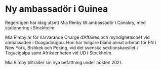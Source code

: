 # Ny ambassadör i Guinea

Regeringen har idag utsett Mia Rimby till ambassadör i Conakry, med stationering i Stockholm.

Mia Rimby är för närvarande Chargé d’Affaires och myndighetschef vid ambassaden i Ouagadougou. Hon har tidigare bland annat arbetat för FN i New York, Bishkek och Peking, vid det svenska sektionskansliet i Tegucigalpa samt Afrikaenheten vid UD i Stockholm.

Mia Rimby tillträder sin nya befattning under hösten 2021\.
